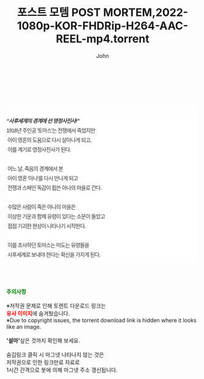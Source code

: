 ﻿---
layout: post
title:  "포스트 모템 POST MORTEM,2022-1080p-KOR-FHDRip-H264-AAC-REEL-mp4.torrent"
author: John
categories: [ 영화 ]
tags: [  ]
image:  
description: "포스트 모템 POST MORTEM,2022-1080p-KOR-FHDRip-H264-AAC-REEL-mp4 torrent 정보 공유"
toc: true
toc_sticky: true
---

<br>
<div class="view-img">
<a class="view_image" href="http://torrentmobile60.com/bbs/view_image.php?fn=%2Fdata%2Ffile%2Fmovie%2F1742003963_0zIdYjcW_82b0f4b8ee6629130100a1407d5ddfd426cfb6dc.jpg" target="_blank"><img alt="" class="img-tag" content="http://torrentmobile60.com/data/file/movie/1742003963_0zIdYjcW_82b0f4b8ee6629130100a1407d5ddfd426cfb6dc.jpg" itemprop="image" src="http://torrentmobile60.com/data/file/movie/1742003963_0zIdYjcW_82b0f4b8ee6629130100a1407d5ddfd426cfb6dc.jpg"/></a><a class="view_image" href="http://torrentmobile60.com/bbs/view_image.php?fn=%2Fdata%2Ffile%2Fmovie%2F1742003963_ZgWxaLSm_36c7379d482872ae922a247b45bc70f7d9ecd66d.jpg" target="_blank"><img alt="" class="img-tag" content="http://torrentmobile60.com/data/file/movie/1742003963_ZgWxaLSm_36c7379d482872ae922a247b45bc70f7d9ecd66d.jpg" itemprop="image" src="http://torrentmobile60.com/data/file/movie/1742003963_ZgWxaLSm_36c7379d482872ae922a247b45bc70f7d9ecd66d.jpg"/></a></div><div class="view-content" itemprop="description">
<p><br/></p><div class="title_area" style="margin:0px 0px 9px;padding:0px;list-style:none;font-size:12px;font-family:'나눔고딕', NanumGothic, '돋움', Dotum, Helvetica, 'AppleSDGothicNeo-Medium', AppleGothic, sans-serif;height:30px;float:none;background-color:rgb(255,255,255);"><h4 class="h_story" style="margin:5px 10px 0px 0px;padding:0px;list-style:none;font-size:12px;font-family:'돋움', sans-serif;height:18px;width:49px;background:url(&quot;https://ssl.pstatic.net/static/movie/2020/10/h_tx_sp5.png&quot;) no-repeat 0px -17px;float:left;"><strong class="blind" style="margin:0px;padding:0px;list-style:none;font-size:0px;font-family:inherit;color:inherit;width:1px;height:1px;line-height:0;">줄거리</strong></h4></div><h5 class="h_tx_story" style="margin:-7px 0px 1px;padding:0px;list-style:none;font-size:14px;font-family:'나눔고딕', NanumGothic, Helvetica, sans-serif;color:rgb(51,51,51);background-image:url(&quot;https://ssl.pstatic.net/static/movie/2014/01/blank.gif&quot;);letter-spacing:-1px;line-height:25px;background-color:rgb(255,255,255);">“사후세계의 경계에 선 영정사진사!”</h5><p class="con_tx" style="margin-top:-1px;margin-bottom:-6px;list-style:none;font-size:14px;font-family:'나눔고딕', NanumGothic, '돋움', Dotum, Helvetica, 'AppleSDGothicNeo-Medium', AppleGothic, sans-serif;color:rgb(51,51,51);background-image:url(&quot;https://ssl.pstatic.net/static/movie/2014/01/blank.gif&quot;);letter-spacing:-1px;line-height:25px;background-color:rgb(255,255,255);">1918년 주인공 '토마스'는 전쟁에서 죽었지만<br style="list-style:none;font-size:12px;font-family:'돋움', sans-serif;color:rgb(0,0,0);"/> 아이 영혼의 도움으로 다시 살아나게 되고,<br style="list-style:none;font-size:12px;font-family:'돋움', sans-serif;color:rgb(0,0,0);"/> 이를 계기로 영정사진사가 된다.<br style="list-style:none;font-size:12px;font-family:'돋움', sans-serif;color:rgb(0,0,0);"/> <br style="list-style:none;font-size:12px;font-family:'돋움', sans-serif;color:rgb(0,0,0);"/> 어느 날, 죽음의 경계에서 본<br style="list-style:none;font-size:12px;font-family:'돋움', sans-serif;color:rgb(0,0,0);"/> 아이 영혼 '아나'를 다시 만나게 되고<br style="list-style:none;font-size:12px;font-family:'돋움', sans-serif;color:rgb(0,0,0);"/> 전쟁과 스페인 독감이 휩쓴 아나의 마을로 간다.<br style="list-style:none;font-size:12px;font-family:'돋움', sans-serif;color:rgb(0,0,0);"/> <br style="list-style:none;font-size:12px;font-family:'돋움', sans-serif;color:rgb(0,0,0);"/> 수많은 사람이 죽은 아나의 마을은<br style="list-style:none;font-size:12px;font-family:'돋움', sans-serif;color:rgb(0,0,0);"/> 이상한 기운과 함께 유령이 있다는 소문이 돌았고<br style="list-style:none;font-size:12px;font-family:'돋움', sans-serif;color:rgb(0,0,0);"/> 점점 기괴한 현상이 나타나기 시작한다.<br style="list-style:none;font-size:12px;font-family:'돋움', sans-serif;color:rgb(0,0,0);"/> <br style="list-style:none;font-size:12px;font-family:'돋움', sans-serif;color:rgb(0,0,0);"/> 이를 조사하던 토마스는 떠도는 유령들을<br style="list-style:none;font-size:12px;font-family:'돋움', sans-serif;color:rgb(0,0,0);"/> 사후세계로 보내야 한다는 확신을 가지게 된다.</p> </div>
    
<br><br><br>
<p data-ke-size="size16"><b><span style="color: green;">주의사항</span></b><br /><br />※저작권 문제로 인해 토렌트 다운로드 링크는<br /><b><span style="color: red;">유사 이미지</span></b>에 숨겨뒀습니다.<br />※Due to copyright issues, the torrent download link is hidden where it looks like an image.<br /><br /><b>'설마'</b>싶은 것까지 확인해 보세요.<br /><br />숨김링크 클릭 시 마그넷 나타나지 않는 것은<br />저작권으로 인한 링크만료 자료로<br />1시간 간격으로 봇에 의해 마그넷 주소 갱신됩니다.</p>
